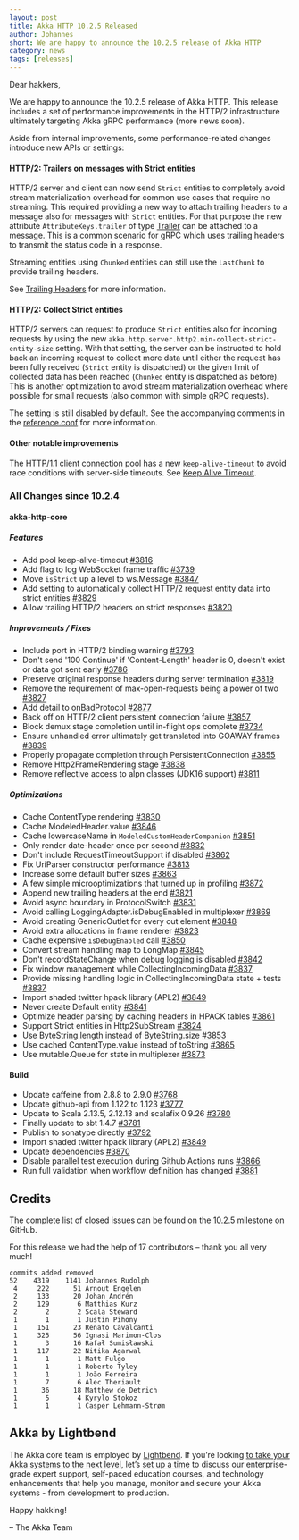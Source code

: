 ```yaml
---
layout: post
title: Akka HTTP 10.2.5 Released
author: Johannes
short: We are happy to announce the 10.2.5 release of Akka HTTP
category: news
tags: [releases]
---
```


Dear hakkers,

We are happy to announce the 10.2.5 release of Akka HTTP. This release includes a set of performance improvements in the HTTP/2
infrastructure ultimately targeting Akka gRPC performance (more news soon).

Aside from internal improvements, some performance-related changes introduce new APIs or settings:

#### HTTP/2: Trailers on messages with Strict entities

HTTP/2 server and client can now send `Strict` entities to completely avoid stream materialization overhead for common
use cases that require no streaming. This required providing a new way to attach trailing headers to a message also for
messages with `Strict` entities. For that purpose the new attribute `AttributeKeys.trailer` of type [Trailer](https://doc.akka.io/api/akka-http/current/akka/http/scaladsl/model/Trailer.html) can be
attached to a message. This is a common scenario for gRPC which uses trailing headers to transmit the status code in a response.

Streaming entities using `Chunked` entities can still use the `LastChunk` to provide trailing headers.

See [Trailing Headers](https://doc.akka.io/docs/akka-http/current/server-side/http2.html#trailing-headers) for more information.

#### HTTP/2: Collect Strict entities

HTTP/2 servers can request to produce `Strict` entities also for incoming requests by using the new
`akka.http.server.http2.min-collect-strict-entity-size` setting. With that setting, the server can be instructed to
hold back an incoming request to collect more data until either the request has been fully received (`Strict` entity is
dispatched) or the given limit of collected data has been reached (`Chunked` entity is dispatched as before).
This is another optimization to avoid stream materialization overhead where possible for small requests (also common with
simple gRPC requests).

The setting is still disabled by default. See the accompanying comments in the [reference.conf](https://doc.akka.io/docs/akka-http/current/configuration.html#configuration)
for more information.

#### Other notable improvements

The HTTP/1.1 client connection pool has a new `keep-alive-timeout` to avoid race conditions with server-side timeouts.
See [Keep Alive Timeout](https://doc.akka.io/docs/akka-http/current/common/timeouts.html#keep-alive-timeout).

### All Changes since 10.2.4

#### akka-http-core

##### Features

* Add pool keep-alive-timeout [#3816](https://github.com/akka/akka-http/pull/3816)
* Add flag to log WebSocket frame traffic [#3739](https://github.com/akka/akka-http/pull/3739)
* Move `isStrict` up a level to ws.Message [#3847](https://github.com/akka/akka-http/pull/3847)
* Add setting to automatically collect HTTP/2 request entity data into strict entities [#3829](https://github.com/akka/akka-http/pull/3829)
* Allow trailing HTTP/2 headers on strict responses [#3820](https://github.com/akka/akka-http/pull/3820)

##### Improvements / Fixes

* Include port in HTTP/2 binding warning [#3793](https://github.com/akka/akka-http/pull/3793)
* Don't send '100 Continue' if 'Content-Length' header is 0, doesn't exist or data got sent early [#3786](https://github.com/akka/akka-http/pull/3786)
* Preserve original response headers during server termination [#3819](https://github.com/akka/akka-http/pull/3819)
* Remove the requirement of max-open-requests being a power of two [#3827](https://github.com/akka/akka-http/pull/3827)
* Add detail to onBadProtocol [#2877](https://github.com/akka/akka-http/pull/2877)
* Back off on HTTP/2 client persistent connection failure [#3857](https://github.com/akka/akka-http/pull/3857)
* Block demux stage completion until in-flight ops complete [#3734](https://github.com/akka/akka-http/pull/3734)
* Ensure unhandled error ultimately get translated into GOAWAY frames [#3839](https://github.com/akka/akka-http/pull/3839)
* Properly propagate completion through PersistentConnection [#3855](https://github.com/akka/akka-http/pull/3855)
* Remove Http2FrameRendering stage [#3838](https://github.com/akka/akka-http/pull/3838)
* Remove reflective access to alpn classes (JDK16 support) [#3811](https://github.com/akka/akka-http/pull/3811)

##### Optimizations

* Cache ContentType rendering [#3830](https://github.com/akka/akka-http/pull/3830)
* Cache ModeledHeader.value [#3846](https://github.com/akka/akka-http/pull/3846)
* Cache lowercaseName in `ModeledCustomHeaderCompanion` [#3851](https://github.com/akka/akka-http/pull/3851)
* Only render date-header once per second [#3832](https://github.com/akka/akka-http/pull/3832)
* Don't include RequestTimeoutSupport if disabled [#3862](https://github.com/akka/akka-http/pull/3862)
* Fix UriParser constructor performance [#3813](https://github.com/akka/akka-http/pull/3813)
* Increase some default buffer sizes [#3863](https://github.com/akka/akka-http/pull/3863)
* A few simple microoptimizations that turned up in profiling [#3872](https://github.com/akka/akka-http/pull/3872)
* Append new trailing headers at the end [#3821](https://github.com/akka/akka-http/pull/3821)
* Avoid async boundary in ProtocolSwitch [#3831](https://github.com/akka/akka-http/pull/3831)
* Avoid calling LoggingAdapter.isDebugEnabled in multiplexer [#3869](https://github.com/akka/akka-http/pull/3869)
* Avoid creating GenericOutlet for every out element [#3848](https://github.com/akka/akka-http/pull/3848)
* Avoid extra allocations in frame renderer [#3823](https://github.com/akka/akka-http/pull/3823)
* Cache expensive `isDebugEnabled` call [#3850](https://github.com/akka/akka-http/pull/3850)
* Convert stream handling map to LongMap [#3845](https://github.com/akka/akka-http/pull/3845)
* Don't recordStateChange when debug logging is disabled [#3842](https://github.com/akka/akka-http/pull/3842)
* Fix window management while CollectingIncomingData [#3837](https://github.com/akka/akka-http/pull/3837)
* Provide missing handling logic in CollectingIncomingData state + tests [#3837](https://github.com/akka/akka-http/pull/3837)
* Import shaded twitter hpack library (APL2) [#3849](https://github.com/akka/akka-http/pull/3849)
* Never create Default entity [#3841](https://github.com/akka/akka-http/pull/3841)
* Optimize header parsing by caching headers in HPACK tables [#3861](https://github.com/akka/akka-http/pull/3861)
* Support Strict entities in Http2SubStream [#3824](https://github.com/akka/akka-http/pull/3824)
* Use ByteString.length instead of ByteString.size [#3853](https://github.com/akka/akka-http/pull/3853)
* Use cached ContentType.value instead of toString [#3865](https://github.com/akka/akka-http/pull/3865)
* Use mutable.Queue for state in multiplexer [#3873](https://github.com/akka/akka-http/pull/3873)

#### Build

* Update caffeine from 2.8.8 to 2.9.0 [#3768](https://github.com/akka/akka-http/pull/3768)
* Update github-api from 1.122 to 1.123 [#3777](https://github.com/akka/akka-http/pull/3777)
* Update to Scala 2.13.5, 2.12.13 and scalafix 0.9.26 [#3780](https://github.com/akka/akka-http/pull/3780)
* Finally update to sbt 1.4.7 [#3781](https://github.com/akka/akka-http/pull/3781)
* Publish to sonatype directly [#3792](https://github.com/akka/akka-http/pull/3792)
* Import shaded twitter hpack library (APL2) [#3849](https://github.com/akka/akka-http/pull/3849)
* Update dependencies [#3870](https://github.com/akka/akka-http/pull/3870)
* Disable parallel test execution during Github Actions runs [#3866](https://github.com/akka/akka-http/pull/3866)
* Run full validation when workflow definition has changed [#3881](https://github.com/akka/akka-http/pull/3881)

## Credits

The complete list of closed issues can be found on the [10.2.5](https://github.com/akka/akka-http/milestone/63?closed=1) milestone on GitHub.

For this release we had the help of 17 contributors – thank you all very much!

```
commits added removed
52    4319    1141 Johannes Rudolph
 4     222      51 Arnout Engelen
 2     133      20 Johan Andrén
 2     129       6 Matthias Kurz
 2       2       2 Scala Steward
 1       1       1 Justin Pihony
 1     151      23 Renato Cavalcanti
 1     325      56 Ignasi Marimon-Clos
 1       3      16 Rafał Sumisławski
 1     117      22 Nitika Agarwal
 1       1       1 Matt Fulgo
 1       1       1 Roberto Tyley
 1       1       1 João Ferreira
 1       7       6 Alec Theriault
 1      36      18 Matthew de Detrich
 1       5       4 Kyrylo Stokoz
 1       1       1 Casper Lehmann-Strøm
```

## Akka by Lightbend

The Akka core team is employed by [Lightbend](https://www.lightbend.com/). If you’re looking [to take your Akka systems to the next level](https://www.lightbend.com/akka#subscription), let’s [set up a time](https://www.lightbend.com/contact) to discuss our enterprise-grade expert support, self-paced education courses, and technology enhancements that help you manage, monitor and secure your Akka systems - from development to production.

Happy hakking!

– The Akka Team
